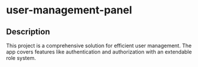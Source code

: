# user-management-panel

## Description

This project is a comprehensive solution for efficient user management. The app covers features like authentication and authorization with an extendable role system. 
